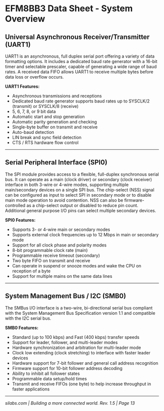 # EFM8BB3 Data Sheet - System Overview

## Universal Asynchronous Receiver/Transmitter (UART1)

UART1 is an asynchronous, full duplex serial port offering a variety of data formatting options. It includes a dedicated baud rate generator with a 16-bit timer and selectable prescaler, capable of generating a wide range of baud rates. A received data FIFO allows UART1 to receive multiple bytes before data loss or overflow occurs.

**UART1 Features:**

- Asynchronous transmissions and receptions
- Dedicated baud rate generator supports baud rates up to SYSCLK/2 (transmit) or SYSCLK/8 (receive)
- 5, 6, 7, 8, or 9 bit data
- Automatic start and stop generation
- Automatic parity generation and checking
- Single-byte buffer on transmit and receive
- Auto-baud detection
- LIN break and sync field detection
- CTS / RTS hardware flow control

---

## Serial Peripheral Interface (SPI0)

The SPI module provides access to a flexible, full-duplex synchronous serial bus. It can operate as a main (clock driver) or secondary (clock receiver) interface in both 3-wire or 4-wire modes, supporting multiple main/secondary devices on a single SPI bus. The chip-select (NSS) signal can be configured as input to select SPI in secondary mode or to disable main mode operation to avoid contention. NSS can also be firmware-controlled as a chip-select output or disabled to reduce pin count. Additional general purpose I/O pins can select multiple secondary devices.

**SPI0 Features:**

- Supports 3- or 4-wire main or secondary modes
- Supports external clock frequencies up to 12 Mbps in main or secondary mode
- Support for all clock phase and polarity modes
- 8-bit programmable clock rate (main)
- Programmable receive timeout (secondary)
- Two byte FIFO on transmit and receive
- Can operate in suspend or snooze modes and wake the CPU on reception of a byte
- Support for multiple mains on the same data lines

---

## System Management Bus / I2C (SMB0)

The SMBus I/O interface is a two-wire, bi-directional serial bus compliant with the System Management Bus Specification version 1.1 and compatible with the I2C serial bus.

**SMB0 Features:**

- Standard (up to 100 kbps) and Fast (400 kbps) transfer speeds
- Support for leader, follower, and multi-leader modes
- Hardware synchronization and arbitration for multi-leader mode
- Clock low extending (clock stretching) to interface with faster leader devices
- Hardware support for 7-bit follower and general call address recognition
- Firmware support for 10-bit follower address decoding
- Ability to inhibit all follower states
- Programmable data setup/hold times
- Transmit and receive FIFOs (one byte) to help increase throughput in faster applications

---

*silabs.com | Building a more connected world. Rev. 1.5 | Page 13*